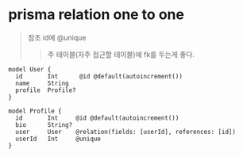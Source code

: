 # prisma relation one to one

> 참조 id에 @unique
>
> > 주 테이블(자주 접근할 테이블)에 fk를 두는게 좋다.

```prisma
model User {
  id       Int      @id @default(autoincrement())
  name     String
  profile  Profile?
}

model Profile {
  id       Int     @id @default(autoincrement())
  bio      String?
  user     User    @relation(fields: [userId], references: [id])
  userId   Int     @unique
}
```
